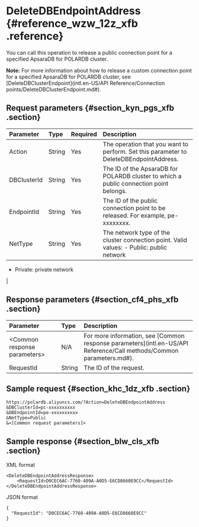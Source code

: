 # DeleteDBEndpointAddress {#reference_wzw_12z_xfb .reference}

You can call this operation to release a public connection point for a specified ApsaraDB for POLARDB cluster.

**Note:** For more information about how to release a custom connection point for a specified ApsaraDB for POLARDB cluster, see [DeleteDBClusterEndpoint](intl.en-US/API Reference/Connection points/DeleteDBClusterEndpoint.md#).

## Request parameters {#section_kyn_pgs_xfb .section}

|Parameter|Type|Required|Description|
|:--------|:---|:-------|:----------|
|Action|String|Yes|The operation that you want to perform. Set this parameter to DeleteDBEndpointAddress.|
|DBClusterId|String|Yes|The ID of the ApsaraDB for POLARDB cluster to which a public connection point belongs.|
|EndpointId|String|Yes|The ID of the public connection point to be released. For example, pe-xxxxxxxx.|
|NetType|String|Yes|The network type of the cluster connection point. Valid values: -   Public: public network
-   Private: private network

 |

## Response parameters {#section_cf4_phs_xfb .section}

|Parameter|Type|Description|
|:--------|:---|:----------|
|<Common response parameters\>|N/A|For more information, see [Common response parameters](intl.en-US/API Reference/Call methods/Common parameters.md#).|
|RequestId|String|The ID of the request.|

## Sample request {#section_khc_1dz_xfb .section}

``` {#codeblock_j28_loq_21j}
https://polardb.aliyuncs.com/?Action=DeleteDBEndpointAddress
&DBClusterId=pc-xxxxxxxxxx
&DBEndpointId=pe-xxxxxxxxxx
&NetType=Public
&<[Common request parameters]>
```

## Sample response {#section_blw_cls_xfb .section}

XML format

``` {#codeblock_jiq_fcc_3jr}
<DeleteDBEndpointAddressResponse>  
    <RequestId>D0CEC6AC-7760-409A-A0D5-E6CD8660E9CC</RequestId>
</DeleteDBEndpointAddressResponse>
```

JSON format

``` {#codeblock_9bj_7n2_5lf}
{
  "RequestId": "D0CEC6AC-7760-409A-A0D5-E6CD8660E9CC"
}
```

